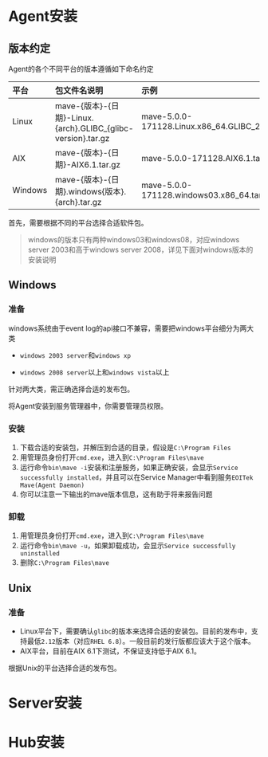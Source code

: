 # Agent安装

## 版本约定

Agent的各个不同平台的版本遵循如下命名约定

| 平台 | 包文件名说明 | 示例 |
| :--- | :--- | :--- |
| Linux | mave-{版本}-{日期}-Linux.{arch}.GLIBC\_{glibc-version}.tar.gz | mave-5.0.0-171128.Linux.x86\_64.GLIBC\_2.10.tar.gz |
| AIX | mave-{版本}-{日期}-AIX6.1.tar.gz | mave-5.0.0-171128.AIX6.1.tar.gz |
| Windows | mave-{版本}-{日期}.windows{版本}.{arch}.tar.gz | mave-5.0.0-171128.windows03.x86\_64.tar.gz |

首先，需要根据不同的平台选择合适软件包。

> windows的版本只有两种windows03和windows08，对应windows server 2003和高于windows server 2008，详见下面对windows版本的安装说明

## Windows

### 准备

windows系统由于event log的api接口不兼容，需要把windows平台细分为两大类

* `windows 2003 server`和`windows xp`

* `windows 2008 server`以上和`windows vista`以上

针对两大类，需正确选择合适的发布包。

将Agent安装到服务管理器中，你需要管理员权限。

### 安装

1. 下载合适的安装包，并解压到合适的目录，假设是`C:\Program Files`
2. 用管理员身份打开`cmd.exe`，进入到`C:\Program Files\mave`
3. 运行命令`bin\mave -i`安装和注册服务，如果正确安装，会显示`Service successfully installed`，并且可以在Service Manager中看到服务`EOITek Mave(Agent Daemon)`
4. 你可以注意一下输出的mave版本信息，这有助于将来报告问题

### 卸载

1. 用管理员身份打开`cmd.exe`，进入到`C:\Program Files\mave`
2. 运行命令`bin\mave -u`，如果卸载成功，会显示`Service successfully uninstalled`
3. 删除`C:\Program Files\mave`

## Unix

### 准备

* Linux平台下，需要确认`glibc`的版本来选择合适的安装包。目前的发布中，支持最低`2.12`版本（对应`RHEL 6.8`）。一般目前的发行版都应该大于这个版本。
* AIX平台，目前在AIX 6.1下测试，不保证支持低于AIX 6.1。

根据Unix的平台选择合适的发布包。

# Server安装

# Hub安装



